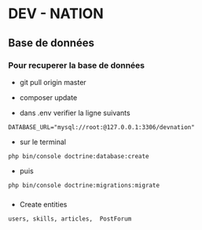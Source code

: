 # DEV - NATION

## Base de données

### Pour recuperer la base de données
- git pull origin master
- composer update

- dans .env verifier la ligne suivants
```
DATABASE_URL="mysql://root:@127.0.0.1:3306/devnation"
```

- sur le terminal
```
php bin/console doctrine:database:create
```
- puis 

```
php bin/console doctrine:migrations:migrate
```

#####
- Create entities
```
users, skills, articles,  PostForum
```


